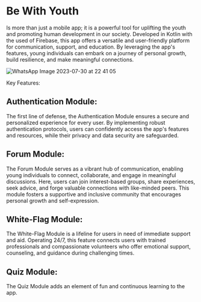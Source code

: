 # Be With Youth 
Is more than just a mobile app; it is a powerful tool for uplifting the youth and promoting human development in our society. Developed in Kotlin with the used of Firebase, this app offers a versatile and user-friendly platform for communication, support, and education. By leveraging the app's features, young individuals can embark on a journey of personal growth, build resilience, and make meaningful connections.

![WhatsApp Image 2023-07-30 at 22 41 05](https://github.com/LamontChean/BeWithYouth-Android-Mobile-Application/assets/101232039/a91751fa-b0b1-4c12-bc76-0729110427e1)

Key Features:

## Authentication Module:
The first line of defense, the Authentication Module ensures a secure and personalized experience for every user. By implementing robust authentication protocols, users can confidently access the app's features and resources, while their privacy and data security are safeguarded.

## Forum Module:
The Forum Module serves as a vibrant hub of communication, enabling young individuals to connect, collaborate, and engage in meaningful discussions. Here, users can join interest-based groups, share experiences, seek advice, and forge valuable connections with like-minded peers. This module fosters a supportive and inclusive community that encourages personal growth and self-expression.

## White-Flag Module:
The White-Flag Module is a lifeline for users in need of immediate support and aid. Operating 24/7, this feature connects users with trained professionals and compassionate volunteers who offer emotional support, counseling, and guidance during challenging times.

## Quiz Module:
The Quiz Module adds an element of fun and continuous learning to the app. 
